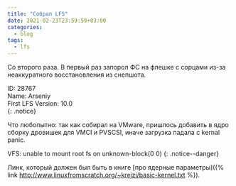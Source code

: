 ```yaml
---
title: "Собрал LFS"
date: 2021-02-23T23:59:59+03:00
categories:
  - blog
tags:
  - lfs
---
```


Со второго раза. В первый раз запорол ФС на флешке с сорцами из-за неаккуратного восстановления из снепшота.

ID: 28767<br>
Name: Arseniy<br>
First LFS Version: 10.0<br>
{: .notice}

Что любопытно: так как собирал на VMware, пришлось добавить в ядро сборку дровишек для VMCI и PVSCSI, иначе загрузка падала с kernal panic.

VFS: unable to mount root fs on unknown-block(0 0)
{: .notice--danger}

Линк, который должен был быть в книге [про ядерные параметры]({% link http://www.linuxfromscratch.org/~krejzi/basic-kernel.txt %}).
